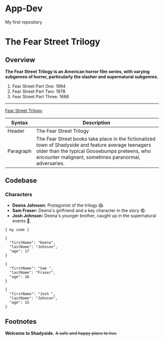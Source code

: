 # App-Dev
My first repository
# The Fear Street Trilogy

## Overview

**The Fear Street Trilogy is an American horror film series, with varying subgenres of horror, particularly the slasher and supernatural subgenres.**

1. Fear Street Part One: 1994
2. Fear Street Part Two: 1978
3. Fear Street Part Three: 1666

---

[Fear Street Trilogy](https://www.youtube.com/watch?v=UyUuzCGblqc)


| Syntax      | Description                                                                   |
| ----------- |-----------------------------------------------------------------------------  |
| Header      | The Fear Street Trilogy                                                       | 
| Paragraph   | The Fear Street books take place in the fictionalized town of Shadyside and feature average teenagers older than the typical Goosebumps preteens, who encounter malignant, sometimes paranormal, adversaries. |                    


## Codebase
### Characters
- **Deena Johnson:** Protagonist of the trilogy 😱.
- **Sam Fraser:** Deena's girlfriend and a key character in the story 😨.
- **Josh Johnson:** Deena's younger brother, caught up in the supernatural events 😬.
  
`{ my code }`

```
{
  "firstName": "Deena",
  "lastName": "Johnson",
  "age": 17
}

{
  "firstName": "Sam ",
  "lastName": "Fraser",
  "age": 16
}

{
  "firstName": "Josh ",
  "lastName": "Johnson",
  "age": 15
}
```

## Footnotes
[^1]: Deena Johnson, portrayed by Kiana Madeira, is the central character in the "Fear Street" trilogy. She becomes embroiled in the supernatural mysteries of Shadyside.

[^2]: Sam Fraser, played by Olivia Welch, is a crucial character with a deep connection to the historical events haunting Shadyside.

[^3]: Josh Johnson, portrayed by Benjamin Flores Jr., is Deena's younger brother who gets entangled in the horrors of Shadyside.

**Welcome to Shadyside.** ~~A safe and happy place to live.~~
